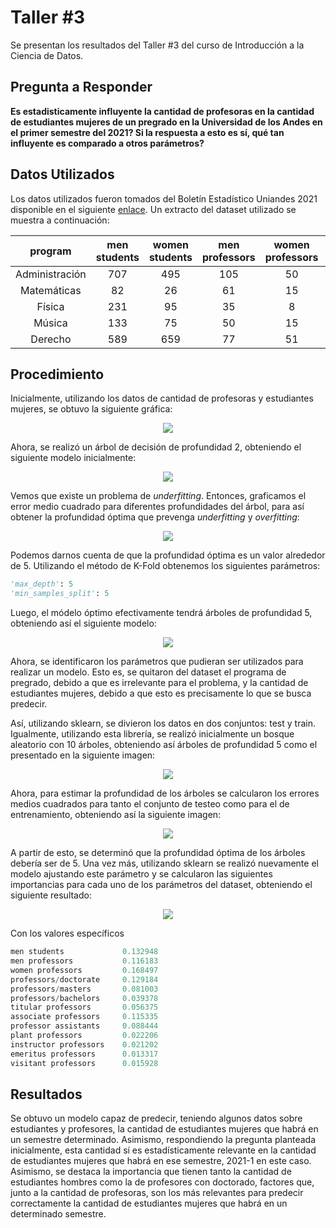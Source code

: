# Taller #3
Se presentan los resultados del Taller #3 del curso de Introducción a la Ciencia de Datos.

## Pregunta a Responder
**Es estadisticamente influyente la cantidad de profesoras en la cantidad de estudiantes mujeres de un pregrado en la Universidad de los Andes en el primer semestre del 2021? Si la respuesta a esto es sí, qué tan influyente es comparado a otros parámetros?**
<!--- https://towardsdatascience.com/train-a-regression-model-using-a-decision-tree-70012c22bcc1 --->

## Datos Utilizados
Los datos utilizados fueron tomados del Boletín Estadístico Uniandes 2021 disponible en el siguiente [enlace](https://planeacion.uniandes.edu.co/images/BoletinEstadistico/ComplementoEstadistico/SuplementoEstadistico2021.pdf). Un extracto del dataset utilizado se muestra a continuación:

| program | men students | women students | men professors | women professors | professors/doctorate | professors/masters | professors/bachelors | titular professors | associate professors | professor assistants | plant professors | instructor professors | emeritus professors | visitant professors |
| :---: | :---: | :---: | :---: | :---: | :---: | :---: | :---: | :---: | :---: | :---: | :---: | :---: | :---: | :---: |
| Administración | 707 | 495 | 105 | 50 | 55 | 10 | 0 | 4 | 25.5 | 27 | 0 | 1 | 1 | 0.5 |
| Matemáticas | 82 | 26 | 61 | 15	| 38 | 9 | 4 | 3.50 | 24 | 4 | 16 | 0 | 0	| 0 |
| Física | 231 | 95	| 35 | 8 | 23 | 2 | 0 | 4.50 | 16 | 1 | 0 |	0 |	0 |	0 |
| Música | 133 | 75 | 50 | 15 | 8	| 11 | 2 | 0	| 13.50	| 6	| 0	| 0	| 0	| 1 | 
| Derecho	| 589	| 659	| 77 | 51	| 35 | 6 | 0	| 3.50 | 29.10 | 8	| 0	| 0	| 0	| 0 |

## Procedimiento

Inicialmente, utilizando los datos de cantidad de profesoras y estudiantes mujeres, se obtuvo la siguiente gráfica:

<p align="center">
  <img src="https://github.com/dfdiazc/IntroCienciaDatos3/blob/main/results/decision_trees/data.png?raw=true">
</p>

Ahora, se realizó un árbol de decisión de profundidad 2, obteniendo el siguiente modelo inicialmente:

<p align="center">
  <img src="https://github.com/dfdiazc/IntroCienciaDatos3/blob/main/results/decision_trees/initial_model.png?raw=true">
</p>

Vemos que existe un problema de *underfitting*. Entonces, graficamos el error medio cuadrado para diferentes profundidades del árbol, para así obtener la profundidad óptima que prevenga *underfitting* y *overfitting*:

<p align="center">
  <img src="https://github.com/dfdiazc/IntroCienciaDatos3/blob/main/results/decision_trees/error.png?raw=true">
</p>

Podemos darnos cuenta de que la profundidad óptima es un valor alrededor de 5. Utilizando el método de K-Fold obtenemos los siguientes parámetros:

```python
'max_depth': 5
'min_samples_split': 5
```

Luego, el módelo óptimo efectivamente tendrá árboles de profundidad 5, obteniendo así el siguiente modelo:

<p align="center">
  <img src="https://github.com/dfdiazc/IntroCienciaDatos3/blob/main/results/decision_trees/best_model.png?raw=true">
</p>

Ahora, se identificaron los parámetros que pudieran ser utilizados para realizar un modelo. Esto es, se quitaron del dataset el programa de pregrado, debido a que es irrelevante para el problema, y la cantidad de estudiantes mujeres, debido a que esto es precisamente lo que se busca predecir.

Así, utilizando sklearn, se divieron los datos en dos conjuntos: test y train. Igualmente, utilizando esta librería, se realizó inicialmente un bosque aleatorio con 10 árboles, obteniendo así árboles de profundidad 5 como el presentado en la siguiente imagen:

<p align="center">
  <img src="https://github.com/dfdiazc/IntroCienciaDatos3/blob/main/results/random_forests/tree.png?raw=true">
</p>

Ahora, para estimar la profundidad de los árboles se calcularon los errores medios cuadrados para tanto el conjunto de testeo como para el de entrenamiento, obteniendo así la siguiente imagen:

<p align="center">
  <img src="https://github.com/dfdiazc/IntroCienciaDatos3/blob/main/results/random_forests/error.png?raw=true">
</p>

A partir de esto, se determinó que la profundidad óptima de los árboles debería ser de 5. Una vez más, utilizando sklearn se realizó nuevamente el modelo ajustando este parámetro y se calcularon las siguientes importancias para cada uno de los parámetros del dataset, obteniendo el siguiente resultado:

<p align="center">
  <img src="https://github.com/dfdiazc/IntroCienciaDatos3/blob/main/results/random_forests/importances.png?raw=true">
</p>

Con los valores específicos

```python
men students             0.132948
men professors           0.116183
women professors         0.168497
professors/doctorate     0.129184
professors/masters       0.081003
professors/bachelors     0.039378
titular professors       0.056375
associate professors     0.115335
professor assistants     0.088444
plant professors         0.022206
instructor professors    0.021202
emeritus professors      0.013317
visitant professors      0.015928
```

## Resultados
Se obtuvo un modelo capaz de predecir, teniendo algunos datos sobre estudiantes y profesores, la cantidad de estudiantes mujeres que habrá en un semestre determinado. Asimismo, respondiendo la pregunta planteada inicialmente, esta cantidad sí es estadísticamente relevante en la cantidad de estudiantes mujeres que habrá en ese semestre, 2021-1 en este caso. Asimismo, se destaca la importancia que tienen tanto la cantidad de estudiantes hombres como la de profesores con doctorado, factores que, junto a la cantidad de profesoras, son los más relevantes para predecir correctamente la cantidad de estudiantes mujeres que habrá en un determinado semestre.
